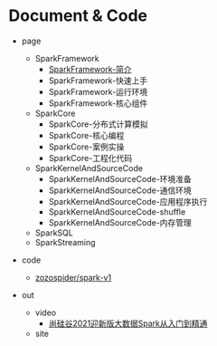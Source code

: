 
# Document & Code

- page
  - SparkFramework
    - [SparkFramework-简介](https://github.com/zozospider/note/blob/master/data-system/Spark/Spark-v1-SparkFramework-简介.md)
    - SparkFramework-快速上手
    - SparkFramework-运行环境
    - SparkFramework-核心组件
  - SparkCore
    - SparkCore-分布式计算模拟
    - SparkCore-核心编程
    - SparkCore-案例实操
    - SparkCore-工程化代码
  - SparkKernelAndSourceCode
    - SparkKernelAndSourceCode-环境准备
    - SparkKernelAndSourceCode-通信环境
    - SparkKernelAndSourceCode-应用程序执行
    - SparkKernelAndSourceCode-shuffle
    - SparkKernelAndSourceCode-内存管理
  - SparkSQL
  - SparkStreaming

- code
  - [zozospider/spark-v1](https://github.com/zozospider/spark-v1)

- out
  - video
    - [尚硅谷2021迎新版大数据Spark从入门到精通](https://www.bilibili.com/video/BV11A411L7CK)
  - site
